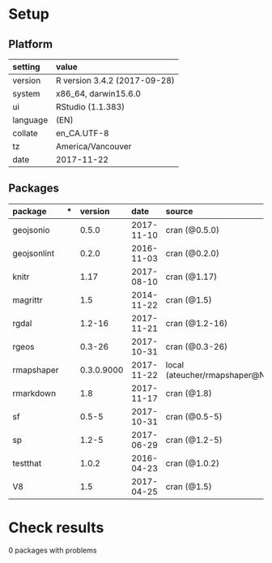 # Setup

## Platform

|setting  |value                        |
|:--------|:----------------------------|
|version  |R version 3.4.2 (2017-09-28) |
|system   |x86_64, darwin15.6.0         |
|ui       |RStudio (1.1.383)            |
|language |(EN)                         |
|collate  |en_CA.UTF-8                  |
|tz       |America/Vancouver            |
|date     |2017-11-22                   |

## Packages

|package     |*  |version    |date       |source                         |
|:-----------|:--|:----------|:----------|:------------------------------|
|geojsonio   |   |0.5.0      |2017-11-10 |cran (@0.5.0)                  |
|geojsonlint |   |0.2.0      |2016-11-03 |cran (@0.2.0)                  |
|knitr       |   |1.17       |2017-08-10 |cran (@1.17)                   |
|magrittr    |   |1.5        |2014-11-22 |cran (@1.5)                    |
|rgdal       |   |1.2-16     |2017-11-21 |cran (@1.2-16)                 |
|rgeos       |   |0.3-26     |2017-10-31 |cran (@0.3-26)                 |
|rmapshaper  |   |0.3.0.9000 |2017-11-22 |local (ateucher/rmapshaper@NA) |
|rmarkdown   |   |1.8        |2017-11-17 |cran (@1.8)                    |
|sf          |   |0.5-5      |2017-10-31 |cran (@0.5-5)                  |
|sp          |   |1.2-5      |2017-06-29 |cran (@1.2-5)                  |
|testthat    |   |1.0.2      |2016-04-23 |cran (@1.0.2)                  |
|V8          |   |1.5        |2017-04-25 |cran (@1.5)                    |

# Check results

0 packages with problems




